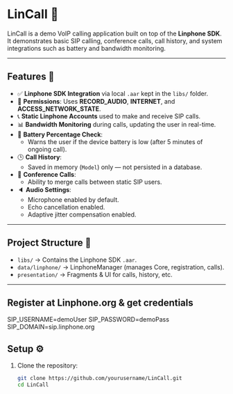 # LinCall 📱

LinCall is a demo VoIP calling application built on top of the **Linphone SDK**.  
It demonstrates basic SIP calling, conference calls, call history, and system integrations such as battery and bandwidth monitoring.

---

## Features 🚀
- ✅ **Linphone SDK Integration** via local `.aar` kept in the `libs/` folder.
- 🎤 **Permissions**: Uses **RECORD_AUDIO**, **INTERNET**, and **ACCESS_NETWORK_STATE**.
- 📞 **Static Linphone Accounts** used to make and receive SIP calls.
- 📊 **Bandwidth Monitoring** during calls, updating the user in real-time.
- 🔋 **Battery Percentage Check**:
  - Warns the user if the device battery is low (after 5 minutes of ongoing call).
- 🕒 **Call History**:
  - Saved in memory (`Model`) only — not persisted in a database.
- 👥 **Conference Calls**:
  - Ability to merge calls between static SIP users.
- 🔈 **Audio Settings**:
  - Microphone enabled by default.
  - Echo cancellation enabled.
  - Adaptive jitter compensation enabled.

---

## Project Structure 📂
- `libs/` → Contains the Linphone SDK `.aar`.
- `data/linphone/` → LinphoneManager (manages Core, registration, calls).
- `presentation/` → Fragments & UI for calls, history, etc.

---
## Register at Linphone.org & get credentials
SIP_USERNAME=demoUser
SIP_PASSWORD=demoPass
SIP_DOMAIN=sip.linphone.org

## Setup ⚙️
1. Clone the repository:
   ```bash
   git clone https://github.com/yourusername/LinCall.git
   cd LinCall
